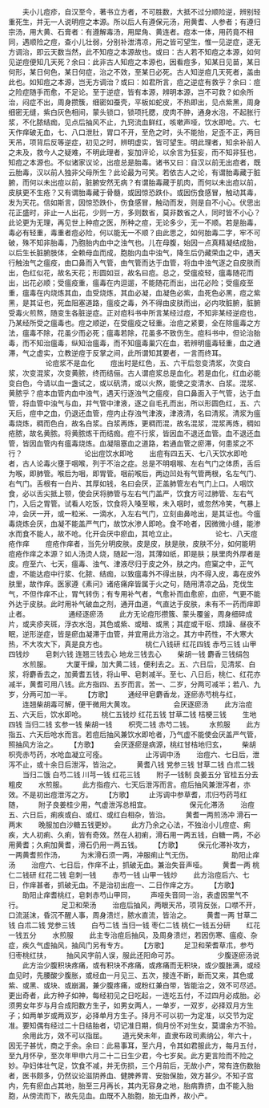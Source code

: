 <!-- { "loadSidebar": true } -->
　　夫小儿痘疹，自汉至今，著书立方者，不可胜数，大抵不过分顺险逆，辨别轻重死生，并无一人说明痘之本源。所以后人有遵保元汤，用黄耆、人参者；有遵归宗汤，用大黄、石膏者：有遵解毒汤，用犀角、黄连者。痘本一体，用药竟不相同，遇顺险之痘，查小儿壮弱，分别补泄清凉，用之皆可望生，惟一见逆症，遂无方调治，即云天数当然，此不知痘之本源故也。或曰：古人若不知痘之本源，如何见逆痘便知几天死？余曰：此非古人知痘之本源也，因看痘多，知某日见苗，某日何形，某日何色，某日何症，治之不效，至某日必死。古人知逆痘几天死者，盖由此也。如知痘之本源，岂无方调治？或曰：如君所言，痘之逆症有救乎？余曰：痘之险症随手而愈，不足论。至于逆症，皆有本源，辨明本源，岂不可救？如余所治，闷症不出，周身攒簇，细密如蚕壳，平板如蛇皮，不热即出，见点紫黑，周身细密无缝，紫白灰色相间，蒙头锁口，锁项托腮，皮肉不肿，通身水泡，不起胀行浆，不化脓结痂，见点后抽风不止，九窍流血鲜红，咳嗽声哑，饮水即呛。六、七天作痒破无血，七、八口泄肚，胃口不开，至危之时，头不能抬，足歪不正，两目天吊，项背后反等逆症，初见之时，辨明虚实，皆可望生。明此理者，知余补前人之未及，救今人之疑难，不明此理者，妄加评论，以余言为狂妄，而不知非狂也，知痘之本源也。不似诸家议论，出痘总是胎毒。诸书又曰：自汉以前无出痘者，既云胎毒，汉以前人独非父母所生？此论最为可笑。若依古人之论，有谓胎毒藏于脏腑，而何以未出痘以前，脏腑安然无病？有谓胎毒藏于肌肉，而何以未出痘以前，皮肤更不生疮？又有谓胎毒藏于骨髓，或因惊恐跌仆。或因伤食感冒，触动其毒，发为天花。信如斯言，因惊恐跌仆，伤食感冒，触动而发，则是自不小心。伏思出花正盛时，非止一人出花，少则一方，多则数省，莫非数省之人，同时皆不小心？此论更为无理，再见世上种痘之医，所种之痘，无论多少，无一不顺。若是胎毒，毒必有轻重，毒重者痘必险，何以能无一不顺？由此思之，如何胎毒二字，牢不可破，殊不知非胎毒，乃胞胎内血中之浊气也。儿在母腹，始因一点真精凝结成胎，以后生长脏腑肢体，全赖母血而成，胞胎内血中浊气，降生后仍藏荣血之中，遇天行触浊气之瘟疫，由口鼻而入气管，由气管而达于血管，将血中浊气逐之自皮肤而出，色红似花，故名天花；形圆如豆，故名曰痘。总之，受瘟疫轻，瘟毒随花而出，出花必顺；受瘟疫重，瘟毒在内逗遛，不能随花而出，出花必险；受瘟疫至重，瘟毒在内烧炼其血，血受烧炼，其血必凝，血凝色必紫，血死色必黑，痘之紫黑，是其证也，死血阻塞道路，瘟疫之毒，外不得由皮肤而出，必内攻脏腑，脏腑受毒火煎熬，随变生各脏逆症。正对痘科书中所言某经过痘，不知非某经逆痘也，乃某经所受之瘟毒也。痘之顺逆，在受瘟疫之轻重。治痘之紧要，全在除瘟毒之方法，瘟毒不除，花虽少而必死；瘟毒若除，花虽多不致伤生。痘科书中，但论治胎毒，而不知治瘟毒，纵知治瘟毒，而不知瘟毒巢穴在血，若辨明瘟毒轻重，血之通滞，气之虚实，立教逆痘于反掌之间，此所谓知其要者，一言而终耳。
　　　
　　论痘浆不是血化
　　痘出时是红色，五、六干后忽变清浆，次变白浆，次变混浆，次变黄脓，终而结俪。古人谓痘浆总是血化。若是血化，红血必能变白色，今请以血一盏试之，或以矾清，或以火熬，能使之变清水、白浆。混浆、黄脓乎？痘本血管内血中浊气，遇天行逐浊气之瘟疫，自口鼻面入于气管，达于血管，将血管中浊气与血，并气管中津液，逐之自毛孔而出，所以形圆色红，五、六天后，痘中之血，仍退还血管，痘内止存浊气津液，津液清，名曰清浆。清浆为瘟毒烧炼，稠而色白，故名白浆。白浆再炼，更稠而混，故名混浆，混浆再炼，稠如疮脓，故名黄脓。将黄脓炼干而结痂。痘不行浆，皆因血不退还血管。血不退还血管，皆因血管内有瘟毒烧炼。血凝阻塞血之道路，若通血管之瘀滞，何患浆之不行？
　　　
　　　
　　论出痘饮水即呛
　　出痘有四五天、七八天饮水即呛者，古人论毒火壅于咽喉，列于不治之症。总是不明咽喉、左右气门之体质，舌后为喉，即肺管。喉后为咽，即胃管。咽前喉后，两边凹处有气管两根，名左气门、右气门。舌根有一白片、其厚如钱，名曰会厌，正盖肺管左右气门上口。人咽饮食，必以舌尖抵上颚，使会厌将肺管与左右气门盖严，饮食方可过肺管、左右气门，入后之胃管。试看人吃饭，饮食将入嗓至喉，未入咽时，或忽然冷笑，气暴上冲，会厌一开，或一粒米、一滴水，入左右气门，立刻由鼻呛出，是其证也。今瘟毒烧炼会厌，血凝不能盖严气门，故饮水渗人即呛。食不呛者，因微微小缝，能渗水而食不能人，故不呛。化开会厌中瘀血，其呛立止。
　　　
　　论七、八天痘疮作痒
　　痘疮作痒者，当先分明皮肤。皮是皮，肤是肤，皮肤不分，如何能明痘疮作痒之本源？如人汤烫人烧，随起一泡，其薄如纸，即是肤；肤里肉外厚者是皮。痘至六、七天，瘟毒、浊气、津液尽归于皮之外，肤之内。痘窠之中，正气虚，不能达痘中行浆、化脓、结痂，以致瘟毒外不得出肤，内不得入皮，毒在皮外肤里，故作痒。医家遵《素问》诸疮痛痒皆属于火之句，随用清凉之品，克伐生气，不但作痒不止，胃气转伤；有专用补气者，气愈补而血愈瘀，血瘀，气更不能外达于皮肤。此时用补气破血之剂，通开血道，气直达于皮肤，未有不一药而痒即止者。
　　　
　　通经逐瘀汤
　　此方无论痘形攒簇、蒙头覆釜，周身细碎成片，或夹疹夹斑，浮衣水泡，其色或紫、或暗、或黑；其症或干呕、烦躁、昼夜不眠，逆形逆症，皆是瘀血凝滞于血管，并宜用此方治之。其方中药性，不大寒大热，不大攻大下，真是良方也。
　　　
　　桃仁八钱研 红花四钱 赤芍三钱 山甲四钱炒
　　皂刺六钱 连翘三钱去心 地龙三钱去心
　　柴胡一钱 麝香三钱绢包
　　水煎服。
　　大厦干燥，加大黄二钱，便利去之。五、六日后，见清浆、白浆，将麝香去之，加黄耆五钱，将山甲、皂刺减半。至七、八日后，桃仁、红花亦减半，黄耆可用八钱。此方指四、五岁而言。苦一、二岁，分两可减半；若八、九岁，分两可加一半。
　　【方歌】
　　通经甲皂麝香龙，逐瘀赤芍桃与红，
　　连翘柴胡毒可解，便干微用大黄攻。
　　　
　　会厌逐瘀汤
　　此方治痘五、六天后，饮水即呛。
　　桃仁五钱炒 红花五钱 甘草二钱 桔梗三钱
　　生地四钱 当归二钱 玄参一钱 柴胡一钱
　　枳壳二钱 赤芍二钱。
　　水煎服
　　此方指五、六天后呛水而言。若痘后抽风兼饮水即呛者，乃气虚不能使会厌盖严气管，照抽风方治之。
　　【方歌】
　　会厌逐瘀是病源，桃红甘桔地归玄，
　　柴胡枳壳赤芍药，水呛血凝立可痊。
　　　
　　止泻调中汤
　　治痘六、七日后，泄泻不止，或十余日后泄泻，皆治之。
　　黄耆八钱 党参三钱 甘草二钱 白朮二钱
　　当归二饿 白芍二钱 川芎一钱 红花三钱
　　附子一钱制 良姜五分 官桂五分去粗皮
　　水煎服。
　　此方指痘六、七天后泄泻而言。痘后抽风兼泄泻者，亦效。不是初出痘泄泻之方。
　　【方歌】
　　止泻调中参草耆，朮归芍药芎红随，
　　附子良姜桂少用，气虚泄泻总相宜。
　　　
　　保元化滞汤
　　治痘五、六日后，痢疾或白、或红、或红白相杂，皆治。
　　黄耆一两煎汤冲 滑石一两末
　　晚服加白沙糖五钱更妙。
　　此方乃余之心法，不独治小儿痘症、痢疾，大人初痢、久痢，皆有奇效。然在人初痢，滑石用一两五钱，白糖一两，不必用黄耆；久痢加黄耆，滑石仍用一两五钱。
　　【方歌】
　　保元化滞补攻方，一两黄耆煎作汤，
　　为末滑石须一两，冲服痢止气无伤。
　　　
　　助阳止痒汤
　　治痘六、七日后，作痒不止，抓破无血。兼治失音声哑。
　　黄耆一两 桃仁二钱研 红花二钱 皂刺一钱
　　赤芍一钱 山甲一钱炒
　　此方治痘后六、七日，作痒甚者，抓破无血。不是治初出痘一、二日作痒之方。
　　【方歌】
　　助阳止痒耆桃红，皂刺赤芍山甲同，
　　声哑失音同一治，表虚因里气不行。
　　　
　　足卫和荣汤
　　治痘后抽风，两眼天吊，项背反张，口噤不开，口流涎沫，昏沉不醒人事，周身溃烂，脓水直流，皆治之。
　　黄耆一两 甘草二钱 白朮二钱 党参三钱
　　白芍二钱 当归一钱 枣仁二钱 桃仁一钱五分研
　　红花一钱五分
　　水煎服
　　此主专治痘后抽风，及周身溃烂，若因伤寒、瘟疫、杂症，疾久气虚抽风，抽风门另有专方。
　　【方歌】
　　足卫和荣耆草朮，参芍归枣桃红扶，
　　抽风风字前人误，服此还阳命可苏。
　　　
　　少腹逐瘀汤说
　　此方治少腹积块疼痛，或有积块不疼痛，或疼痛而无积块，或少腹胀满，或经血见时，先腰酸少腹胀，或经血一月见三、五次，接连不断，断而又来，其色或紫、或黑、或块、或崩漏，兼少腹疼痛，或粉红兼白带，皆能治之，效不可尽述。更出奇者，此方种子如神，每经初见之日吃起，一连吃五付，不过四月必成胎。必须男女年岁与月合成阳数方生子，如男女两人，一单岁，一双岁，必择双月方生子；如两单岁或两双岁，必择单月方生子。择月不可以初一为定准，以交节为定准。要知偶有经过二十日结胎者，切记准日期，倘月份不对生女，莫谓余方不验。
　　余用此方，效不可以指屈。
　　道光癸未年，直隶布政司素纳公，年六十，因无子甚忧，商之于余。余曰：此易事耳，至六月，令其如君服此方，每月五付，至九月怀孕，至次年甲申六月二十二日生少君，今七岁矣。此方更言险而不险之妙。孕妇体壮气足，饮食不减，并无伤损，三个月前后，无故小产，常有连伤数胎者，医书颇多，仍然议论滋阴养血、健脾养胃、安胎保胎，效方甚少。不知子宫内，先有瘀血占其地，胎至三月再长，其内无容身之地，胎病靠挤，血不能入胎胞，从傍流而下，故先见血。血既不入胎胞，胎无血养，故小产。
